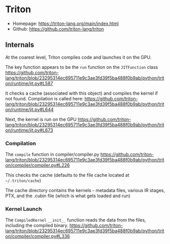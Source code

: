 # Triton
* Homepage: https://triton-lang.org/main/index.html
* Github: https://github.com/triton-lang/triton

## Internals
At the coarest level, Triton compiles code and launches it on the GPU.

The key function appears to be the `run` function on the `JITFunction` class 
https://github.com/triton-lang/triton/blob/23295314ec695711e9c3ae3fd39f5ba488f0b9ab/python/triton/runtime/jit.py#L587

It checks a cache (associated with this object) and compiles the kernel if not found.
Compilation is called here: https://github.com/triton-lang/triton/blob/23295314ec695711e9c3ae3fd39f5ba488f0b9ab/python/triton/runtime/jit.py#L644

Next, the kernel is run on the GPU
https://github.com/triton-lang/triton/blob/23295314ec695711e9c3ae3fd39f5ba488f0b9ab/python/triton/runtime/jit.py#L673


### Compilation
The `compile` function in compiler/compiler.py 
https://github.com/triton-lang/triton/blob/23295314ec695711e9c3ae3fd39f5ba488f0b9ab/python/triton/compiler/compiler.py#L226

This checks the cache (defaults to the file cache located at `~/.triton/cache`)

The cache directory contains the kernels - metadata files, various IR stages, PTX, and the .cubin file (which is what gets loaded and run)

### Kernel Launch
The `CompiledKernel` `__init__` function reads the data from the files, including the compiled binary.
https://github.com/triton-lang/triton/blob/23295314ec695711e9c3ae3fd39f5ba488f0b9ab/python/triton/compiler/compiler.py#L336
